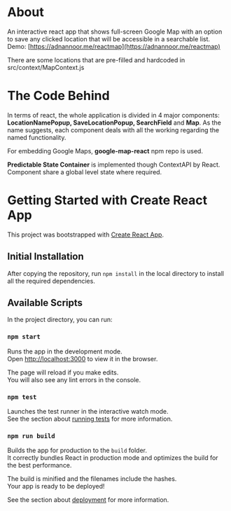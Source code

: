 # About

An interactive react app that shows full-screen Google Map with an option to save any clicked location that will be accessible in a searchable list.
Demo: [https://adnannoor.me/reactmap](https://adnannoor.me/reactmap)

There are some locations that are pre-filled and hardcoded in src/context/MapContext.js

# The Code Behind

In terms of react, the whole application is divided in 4 major components: **LocationNamePopup, SaveLocationPopup, SearchField** and **Map**. As the name suggests, each component deals with all the working regarding the named functionality.

For embedding Google Maps, **google-map-react** npm repo is used.

**Predictable State Container** is implemented though ContextAPI by React. Component share a global level state where required.

# Getting Started with Create React App

This project was bootstrapped with [Create React App](https://github.com/facebook/create-react-app).

## Initial Installation

After copying the repository, run `npm install` in the local directory to install all the required dependencies.

## Available Scripts

In the project directory, you can run:

### `npm start`

Runs the app in the development mode.\
Open [http://localhost:3000](http://localhost:3000) to view it in the browser.

The page will reload if you make edits.\
You will also see any lint errors in the console.

### `npm test`

Launches the test runner in the interactive watch mode.\
See the section about [running tests](https://facebook.github.io/create-react-app/docs/running-tests) for more information.

### `npm run build`

Builds the app for production to the `build` folder.\
It correctly bundles React in production mode and optimizes the build for the best performance.

The build is minified and the filenames include the hashes.\
Your app is ready to be deployed!

See the section about [deployment](https://facebook.github.io/create-react-app/docs/deployment) for more information.
